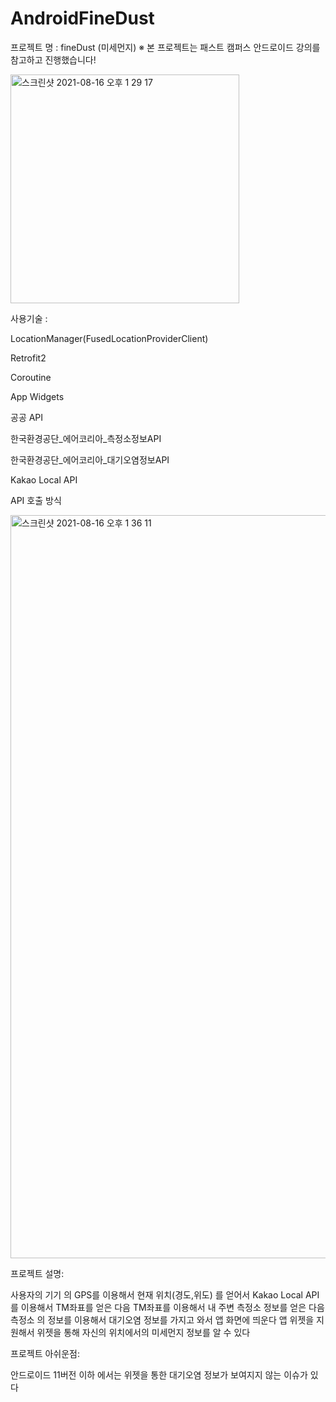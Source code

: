 # AndroidFineDust


프로젝트 명 : fineDust (미세먼지)
※ 본 프로젝트는 패스트 캠퍼스 안드로이드 강의를 참고하고 진행했습니다!

<img width="366" alt="스크린샷 2021-08-16 오후 1 29 17" src="https://user-images.githubusercontent.com/59818827/129527170-e194ce7e-ab4c-4008-8a66-a9ac70992064.png">

 
사용기술 : 
 
LocationManager(FusedLocationProviderClient)
 
Retrofit2
 
Coroutine 
 
App Widgets
 
공공 API
 
한국환경공단_에어코리아_측정소정보API

한국환경공단_에어코리아_대기오염정보API

Kakao Local API
 
 
API 호출 방식
 
 
 <img width="1189" alt="스크린샷 2021-08-16 오후 1 36 11" src="https://user-images.githubusercontent.com/59818827/129514312-7181dd90-4ea8-4acc-991a-7e67745bec1c.png">


 
프로젝트 설명:
 
사용자의 기기 의 GPS를 이용해서 현재 위치(경도,위도) 를 얻어서 Kakao Local API를 이용해서 TM좌표를 얻은 다음 
TM좌표를 이용해서 내 주변 측정소 정보를 얻은 다음 측정소 의 정보를 이용해서 대기오염 정보를 가지고 와서 앱 화면에 띄운다
앱 위젯을 지원해서 위젯을 통해 자신의 위치에서의 미세먼지 정보를 알 수 있다
 
프로젝트 아쉬운점:
 
안드로이드 11버전 이하 에서는 위젯을 통한 대기오염 정보가 보여지지 않는 이슈가 있다 

